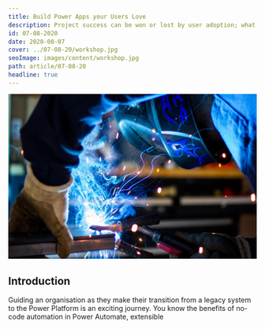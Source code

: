 ```yaml
---
title: Build Power Apps your Users Love
description: Project success can be won or lost by user adoption; what use is a brilliant new app if no one wants to use it? This article looks at what makes a user-friendly Power App, stakeholder buy-in, project success and more.
id: 07-08-2020
date: 2020-08-07
cover: ../07-08-20/workshop.jpg
seoImage: images/content/workshop.jpg
path: article/07-08-20
headline: true
---
```


<div class="heading">
    <img src='workshop.jpg' className='headline'>
</div>

## Introduction

Guiding an organisation as they make their transition from a legacy system to the Power Platform is an exciting journey. You know the benefits of no-code automation in Power Automate, extensible  
